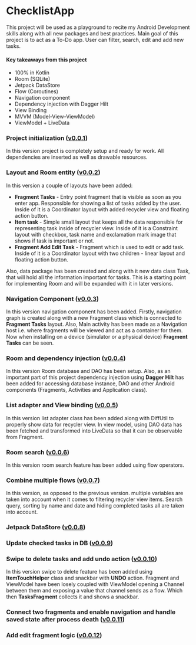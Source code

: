 # ChecklistApp

This project will be used as a playground to recite my Android Development skills along with all new packages and best practices. Main goal of this project is to act as a To-Do app. User can filter, search, edit and add new tasks.

#### Key takeaways from this project

* 100% in Kotlin
* Room (SQLite)
* Jetpack DataStore
* Flow (Coroutines)
* Navigation component
* Dependency injection with Dagger Hilt
* View Binding
* MVVM (Model-View-ViewModel)
* ViewModel + LiveData

### Project initialization ([v0.0.1](https://github.com/ivevasiljevic/ChecklistApp/releases/tag/v0.0.1))

In this version project is completely setup and ready for work. All dependencies are inserted as well as drawable resources.

### Layout and Room entity ([v0.0.2](https://github.com/ivevasiljevic/ChecklistApp/releases/tag/v0.0.2))

In this version a couple of layouts have been added:

* **Fragment Tasks** - Entry point fragment that is visible as soon as you enter app. Responsible for showing a list of tasks added by the user. Inside of it is a Coordinator layout with added recycler view and floating action button.
* **Item task** - Simple small layout that keeps all the data responsible for representing task inside of recycler view. Inside of it is a Constraint layout with checkbox, task name and exclamation mark image that shows if task is important or not. 
* **Fragment Add Edit Task** -  Fragment which is used to edit or add task. Inside of it is a Coordinator layout with two children - linear layout and floating action button.

Also, data package has been created and along with it new data class Task, that will hold all the information important for tasks. This is a starting point for implementing Room and will be expanded with it in later versions.

### Navigation Component ([v0.0.3](https://github.com/ivevasiljevic/ChecklistApp/releases/tag/v0.0.3))

In this version navigation component has been added. Firstly, navigation graph is created along with a new Fragment class which is connected to **Fragment Tasks** layout. Also, Main activity has been made as a Navigation host i.e. where fragments will be viewed and act as a container for them. Now when installing on a device (simulator or a physical device) **Fragment Tasks** can be seen.

### Room and dependency injection ([v0.0.4](https://github.com/ivevasiljevic/ChecklistApp/releases/tag/v0.0.4))

In this version Room database and DAO has been setup. Also, as an important part of this project dependency injection using **Dagger Hilt** has been added for accessing database instance, DAO and other Android components (Fragments, Activities and Application class).

### List adapter and View binding ([v0.0.5](https://github.com/ivevasiljevic/ChecklistApp/releases/tag/v0.0.5))

In this version list adapter class has been added along with DiffUtil to properly show data for recycler view. In view model, using DAO data has been fetched and transformed into LiveData so that it can be observable from Fragment. 

### Room search ([v0.0.6](https://github.com/ivevasiljevic/ChecklistApp/releases/tag/v0.0.6))

In this version room search feature has been added using flow operators.

### Combine multiple flows ([v0.0.7](https://github.com/ivevasiljevic/ChecklistApp/releases/tag/v0.0.7))

In this version, as opposed to the previous version. multiple variables are taken into account when it comes to filtering recycler view items. Search query, sorting by name and date and hiding completed tasks all are taken into account.

### Jetpack DataStore ([v0.0.8](https://github.com/ivevasiljevic/ChecklistApp/releases/tag/v0.0.8))

### Update checked tasks in DB ([v0.0.9](https://github.com/ivevasiljevic/ChecklistApp/releases/tag/v0.0.9))

### Swipe to delete tasks and add undo action ([v0.0.10](https://github.com/ivevasiljevic/ChecklistApp/releases/tag/v0.0.10))

In this version swipe to delete feature has been added using **ItemTouchHelper** class and snackbar with **UNDO** action. Fragment and ViewModel have been losely coupled with ViewModel opening a Channel between them and exposing a value that channel sends as a flow. Which then **TasksFragment** collects it and shows a snackbar.

### Connect two fragments and enable navigation and handle saved state after process death ([v0.0.11](https://github.com/ivevasiljevic/ChecklistApp/releases/tag/v0.0.11))

### Add edit fragment logic ([v0.0.12](https://github.com/ivevasiljevic/ChecklistApp/releases/tag/v0.0.12))
